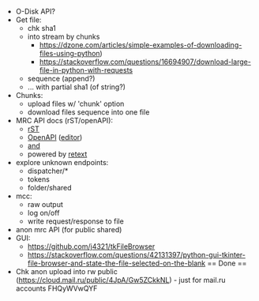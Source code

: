 * O-Disk API?
* Get file:
  * chk sha1
  * into stream by chunks
    * https://dzone.com/articles/simple-examples-of-downloading-files-using-python)
    * https://stackoverflow.com/questions/16694907/download-large-file-in-python-with-requests
  * sequence (append?)
  * ... with partial sha1 (of string?)
* Chunks:
  * upload files w/ 'chunk' option
  * download files sequence into one file
* MRC API docs (rST/openAPI):
  * [rST](https://github.com/ezsystems/ezpublish-kernel/blob/master/doc/specifications/rest/REST-API-V2.rst#delete-subtree)
  * [OpenAPI](https://github.com/OAI/OpenAPI-Specification) ([editor](https://editor.swagger.io))
  * [and](https://swagger.io/docs/specification/about/)
  * powered by [retext](https://github.com/retext-project/retext)
* explore unknown endpoints:
  * dispatcher/*
  * tokens
  * folder/shared
* mcc:
  * raw output
  * log on/off
  * write request/response to file
* anon mrc API (for public shared)
* GUI:
  * https://github.com/j4321/tkFileBrowser
  * https://stackoverflow.com/questions/42131397/python-gui-tkinter-file-browser-and-state-the-file-selected-on-the-blank
== Done ==
* Chk anon upload into rw public (https://cloud.mail.ru/public/4JpA/Gw5ZCkkNL) - just for mail.ru accounts
FHQyWVwQYF